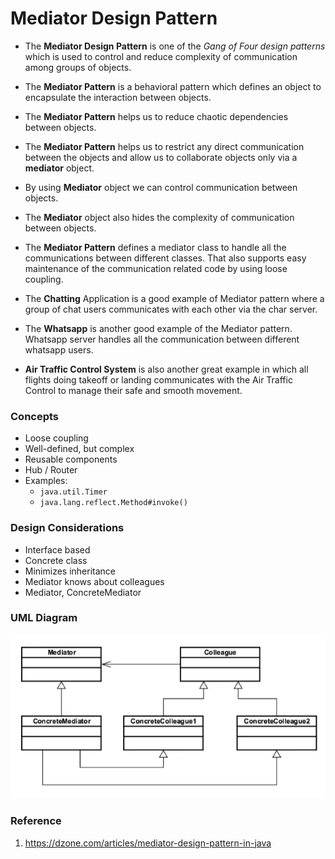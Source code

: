# Mediator Design Pattern

* The **Mediator Design Pattern** is one of the _Gang of Four design patterns_ which is used to control and
reduce complexity of communication among groups of objects.

* The **Mediator Pattern** is a behavioral pattern which defines an object to encapsulate the interaction between objects.

* The **Mediator Pattern** helps us to reduce chaotic dependencies between objects.

* The **Mediator Pattern** helps us to restrict any direct communication between the objects and allow us
to collaborate objects only via a **mediator** object.

* By using **Mediator** object we can control communication between objects.

* The **Mediator** object also hides the complexity of communication between objects.

* The **Mediator Pattern** defines a mediator class to handle all the communications between different classes.
That also supports easy maintenance of the communication related code by using loose coupling.

* The **Chatting** Application is a good example of Mediator pattern where a group of chat users communicates
 with each other via the char server.

* The **Whatsapp** is another good example of the Mediator pattern.
Whatsapp server handles all the communication between different whatsapp users.

* **Air Traffic Control System** is also another great example in which all flights doing takeoff or landing communicates
 with the Air Traffic Control to manage their safe and smooth movement.

### Concepts

* Loose coupling
* Well-defined, but complex
* Reusable components
* Hub / Router
* Examples:
    * `java.util.Timer`
    * `java.lang.reflect.Method#invoke()`

### Design Considerations

* Interface based
* Concrete class
* Minimizes inheritance
* Mediator knows about colleagues
* Mediator, ConcreteMediator

### UML Diagram

![uml diagram](../../../../../../../../.github/uploads/uml/mediator.png)

### Reference

1. https://dzone.com/articles/mediator-design-pattern-in-java